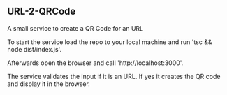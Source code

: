 ## URL-2-QRCode

A small service to create a QR Code for an URL

To start the service load the repo to your local machine and run 'tsc && node dist/index.js'.

Afterwards open the browser and call 'http://localhost:3000'.

The service validates the input if it is an URL. If yes it creates the QR code and display it in the browser.
